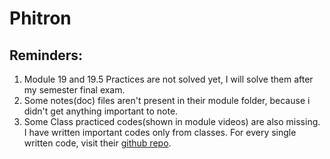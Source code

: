 # Phitron

## Reminders: ###
1. Module 19 and 19.5 Practices are not solved yet, I will solve them after my semester final exam.
2. Some notes(doc) files aren't present in their module folder, because i didn't get anything important to note.
3. Some Class practiced codes(shown in module videos) are also missing. I have written important codes only from classes. For every single written code, visit their [github repo](https://github.com/phitronio/Batch-5-Introduction-to-C-Programming/tree/main).
